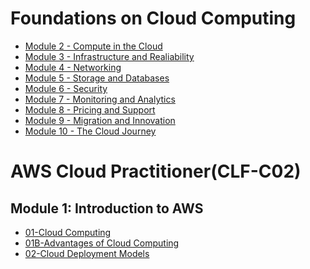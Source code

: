 # Foundations on Cloud Computing

- [Module 2 - Compute in the Cloud](AWS/Cloud%20Practitioner%20(CLF-C02)/02-Compute%20in%20the%20Cloud/Module%202%20-%20Compute%20in%20the%20Cloud.md)
- [Module 3 - Infrastructure and Realiability](AWS/Cloud%20Practitioner%20(CLF-C02)/03-Infrastructure%20and%20Realiability/Module%203%20-%20Infrastructure%20and%20Realiability.md)
- [Module 4 - Networking](AWS/Cloud%20Practitioner%20(CLF-C02)/04-Networking/Module%204%20-%20Networking.md)
- [Module 5 - Storage and Databases](AWS/Cloud%20Practitioner%20(CLF-C02)/05-Storage%20and%20Databases/Module%205%20-%20Storage%20and%20Databases.md)
- [Module 6 - Security](AWS/Cloud%20Practitioner%20(CLF-C02)/06-Security/Module%206%20-%20Security.md)
- [Module 7 - Monitoring and Analytics](AWS/Cloud%20Practitioner%20(CLF-C02)/07-Monitoring%20and%20Analytcs/Module%207%20-%20Monitoring%20and%20Analytics.md)
- [Module 8 - Pricing and Support](AWS/Cloud%20Practitioner%20(CLF-C02)/08-Pricing%20and%20Support/Module%208%20-%20Pricing%20and%20Support.md)
- [Module 9 - Migration and Innovation](AWS/Cloud%20Practitioner%20(CLF-C02)/09-Migration%20and%20Innovation/Module%209%20-%20Migration%20and%20Innovation.md)
- [Module 10 - The Cloud Journey](AWS/Cloud%20Practitioner%20(CLF-C02)/10-The%20Cloud%20Journey/Module%2010%20-%20The%20Cloud%20Journey.md)


# AWS Cloud Practitioner(CLF-C02)

## Module 1: Introduction to AWS
- [01-Cloud Computing](AWS/Cloud%20Practitioner%20(CLF-C02)/01-Introduction%20to%20AWS/01-Cloud%20Computing.md)
- [01B-Advantages of Cloud Computing](AWS/Cloud%20Practitioner%20(CLF-C02)/01-Introduction%20to%20AWS/01B-Advantages%20of%20Cloud%20Computing.md)
- [02-Cloud Deployment Models](AWS/Cloud%20Practitioner%20(CLF-C02)/01-Introduction%20to%20AWS/02-Cloud%20Deployment%20Models.md)